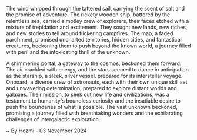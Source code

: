 
The wind whipped through the tattered sail, carrying the scent of salt and the promise of adventure.  The rickety wooden ship, battered by the relentless sea, carried a motley crew of explorers, their faces etched with a mixture of trepidation and excitement. They sought new lands, new riches, and new stories to tell around flickering campfires. The map, a faded parchment, promised uncharted territories, hidden cities, and fantastical creatures, beckoning them to push beyond the known world, a journey filled with peril and the intoxicating thrill of the unknown. 

A shimmering portal, a gateway to the cosmos, beckoned them forward. The air crackled with energy, and the stars seemed to dance in anticipation as the starship, a sleek, silver vessel, prepared for its interstellar voyage.  Onboard, a diverse crew of astronauts, each with their own unique skill set and unwavering determination, prepared to explore distant worlds and galaxies. Their mission, to seek out new life and civilizations, was a testament to humanity's boundless curiosity and the insatiable desire to push the boundaries of what is possible. The vast unknown beckoned, promising a journey filled with breathtaking wonders and the exhilarating challenges of intergalactic exploration. 

~ By Hozmi - 03 November 2024
